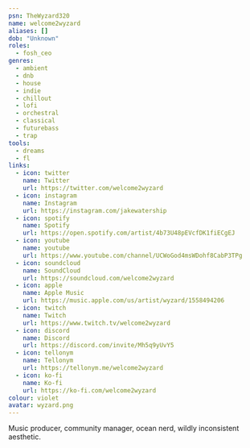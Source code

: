```yaml
---
psn: TheWyzard320
name: welcome2wyzard
aliases: []
dob: "Unknown"
roles:
  - fosh_ceo
genres:
  - ambient
  - dnb
  - house
  - indie
  - chillout
  - lofi
  - orchestral
  - classical
  - futurebass
  - trap
tools:
  - dreams
  - fl
links:
  - icon: twitter
    name: Twitter
    url: https://twitter.com/welcome2wyzard
  - icon: instagram
    name: Instagram
    url: https://instagram.com/jakewatership
  - icon: spotify
    name: Spotify
    url: https://open.spotify.com/artist/4b73U48pEVcfDK1fiECgEJ
  - icon: youtube
    name: youtube
    url: https://www.youtube.com/channel/UCWoGod4msWDohf8CabP3TPg
  - icon: soundcloud
    name: SoundCloud
    url: https://soundcloud.com/welcome2wyzard
  - icon: apple
    name: Apple Music
    url: https://music.apple.com/us/artist/wyzard/1558494206
  - icon: twitch
    name: Twitch
    url: https://www.twitch.tv/welcome2wyzard
  - icon: discord
    name: Discord
    url: https://discord.com/invite/Mh5q9yUvY5
  - icon: tellonym
    name: Tellonym
    url: https://tellonym.me/welcome2wyzard
  - icon: ko-fi
    name: Ko-fi
    url: https://ko-fi.com/welcome2wyzard
colour: violet
avatar: wyzard.png
---
```


Music producer, community manager, ocean nerd, wildly inconsistent aesthetic.
